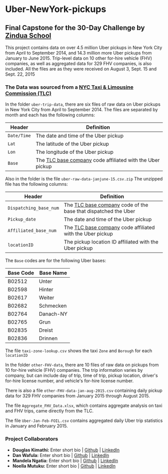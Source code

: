 # Uber-NewYork-pickups

## Final Capstone for the 30-Day Challenge by [Zindua School](https://zinduaschool.com)

This project contains data on over 4.5 million Uber pickups in New York City from April to September 2014, and 14.3 million more Uber pickups from January to June 2015. Trip-level data on 10 other for-hire vehicle (FHV) companies, as well as aggregated data for 329 FHV companies, is also included. All the files are as they were received on August 3, Sept. 15 and Sept. 22, 2015

### The Data was sourced from a [NYC Taxi & Limousine Commission (TLC)](http://www.nyc.gov/html/tlc/html/home/home.shtml) 


In the folder `uber-trip-data`, there are six files of raw data on Uber pickups in New York City from April to September 2014. The files are separated by month and each has the following columns:

Header | Definition
---|---------
`Date/Time` | The date and time of the Uber pickup
`Lat` | The latitude of the Uber pickup
`Lon` | The longitude of the Uber pickup
`Base` | The [TLC base company](http://www.nyc.gov/html/tlc/html/industry/base_and_business.shtml) code affiliated with the Uber pickup

Also in the folder is the file `uber-raw-data-janjune-15.csv.zip` The unzipped file has the following columns:

Header | Definition
---|---------
`Dispatching_base_num` | The [TLC base company](http://www.nyc.gov/html/tlc/html/industry/base_and_business.shtml) code of the base that dispatched the Uber
`Pickup_date` | The date and time of the Uber pickup
`Affiliated_base_num` | The [TLC base company](http://www.nyc.gov/html/tlc/html/industry/base_and_business.shtml) code affiliated with the Uber pickup
`locationID` | The pickup location ID affiliated with the Uber pickup

The `Base` codes are for the following Uber bases:

Base Code | Base Name
---|---------
B02512 | Unter
B02598 | Hinter
B02617 | Weiter
B02682 | Schmecken
B02764 | Danach-NY
B02765 | Grun
B02835 | Dreist
B02836 | Drinnen

The file `taxi-zone-lookup.csv` shows the taxi `Zone` and `Borough` for each `locationID`

In the folder `other-FHV-data`, there are 10 files of raw data on pickups from 10 for-hire vehicle (FHV) companies. The trip information varies by company, but can include day of trip, time of trip, pickup location, driver's for-hire license number, and vehicle's for-hire license number.

There is also a file `other-FHV-data-jan-aug-2015.csv` containing daily pickup data for 329 FHV companies from January 2015 through August 2015.

The file `Aggregate_FHV_Data.xlsx`, which contains aggregate analysis on taxi and FHV trips, came directly from the TLC.

The file `Uber-Jan-Feb-FOIL.csv` contains aggregated daily Uber trip statistics in January and February 2015.


### Project Collaborators
- **Douglas Kimathi:** Enter short bio | [Github]() | [LinkedIn]()
- **Dan Wafula:** Enter short bio | [Github]() | [LinkedIn]()
- **Mandela  Ngatia:** Enter short bio | [Github](https://github.com/mandem296) | [LinkedIn](https://www.linkedin.com/in/mandelawaweru/)
-  **Noella Mutuku:** Enter short bio | [Github]() | [LinkedIn]()

